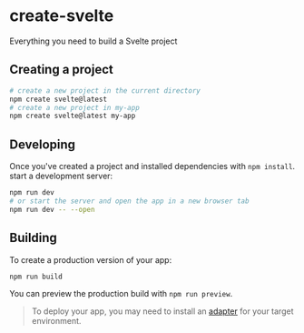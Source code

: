 # create-svelte

Everything you need to build a Svelte project

## Creating a project


```bash
# create a new project in the current directory
npm create svelte@latest
# create a new project in my-app
npm create svelte@latest my-app
```
## Developing
Once you've created a project and installed dependencies with `npm install`. start a development server:
```bash
npm run dev
# or start the server and open the app in a new browser tab
npm run dev -- --open
```

## Building
To create a production version of your app:
```bash
npm run build
```

You can preview the production build with `npm run preview`.

> To deploy your app, you may need to install an [adapter](https://kit.svelte.dev/docs/adapters) for your target environment.
